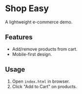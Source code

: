 # Shop Easy  
A lightweight e-commerce demo.  

## Features  
- Add/remove products from cart.  
- Mobile-first design.  

## Usage  
1. Open `index.html` in browser.  
2. Click "Add to Cart" on products.  
